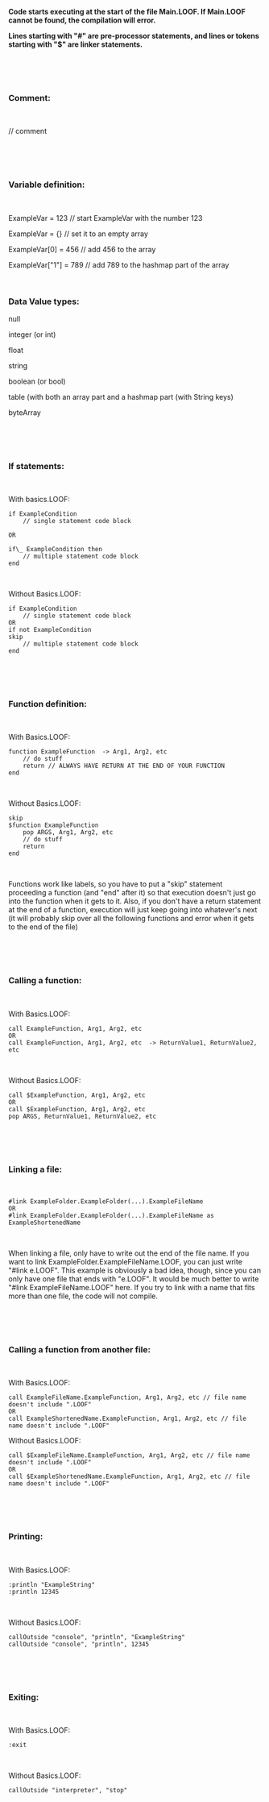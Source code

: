 **Code starts executing at the start of the file Main.LOOF. If Main.LOOF cannot be found, the compilation will error.**

**Lines starting with "#" are pre-processor statements, and lines or tokens starting with "$" are linker statements.**

<br>
<br>
<br>

### Comment:

<br>

// comment

<br>
<br>
<br>

### Variable definition:

<br>

ExampleVar = 123 // start ExampleVar with the number 123

ExampleVar = {} // set it to an empty array

ExampleVar[0] = 456 // add 456 to the array

ExampleVar["1"] = 789 // add 789 to the hashmap part of the array

<br>

### Data Value types:

null

integer (or int)

float

string

boolean (or bool)

table (with both an array part and a hashmap part (with String keys)

byteArray

<br>
<br>
<br>

### If statements:

<br>

With basics.LOOF:

```
if ExampleCondition
	// single statement code block

OR

if\_ ExampleCondition then
	// multiple statement code block
end
```

<br>
	
Without Basics.LOOF:

```
if ExampleCondition
	// single statement code block
OR
if not ExampleCondition
skip
	// multiple statement code block
end
```

<br>
<br>
<br>

### Function definition:

<br>

With Basics.LOOF:

```
function ExampleFunction  -> Arg1, Arg2, etc
	// do stuff
	return // ALWAYS HAVE RETURN AT THE END OF YOUR FUNCTION
end
```

<br>

Without Basics.LOOF:

```
skip
$function ExampleFunction
	pop ARGS, Arg1, Arg2, etc
	// do stuff
	return
end
```

<br>

Functions work like labels, so you have to put a "skip" statement proceeding a function (and "end" after it) so that execution doesn't just go into the function when it gets to it. Also, if you don't have a return statement at the end of a function, execution will just keep going into whatever's next (it will probably skip over all the following functions and error when it gets to the end of the file)

<br>
<br>
<br>

### Calling a function:

<br>

With Basics.LOOF:

```
call ExampleFunction, Arg1, Arg2, etc
OR
call ExampleFunction, Arg1, Arg2, etc  -> ReturnValue1, ReturnValue2, etc
```

<br>

Without Basics.LOOF:

```
call $ExampleFunction, Arg1, Arg2, etc
OR
call $ExampleFunction, Arg1, Arg2, etc
pop ARGS, ReturnValue1, ReturnValue2, etc
```

<br>
<br>
<br>

### Linking a file:

<br>

```
#link ExampleFolder.ExampleFolder(...).ExampleFileName
OR
#link ExampleFolder.ExampleFolder(...).ExampleFileName as ExampleShortenedName
```

<br>

When linking a file, only have to write out the end of the file name. If you want to link ExampleFolder.ExampleFileName.LOOF, you can just write "#link e.LOOF". This example is obviously a bad idea, though, since you can only have one file that ends with "e.LOOF". It would be much better to write "#link ExampleFileName.LOOF" here. If you try to link with a name that fits more than one file, the code will not compile.

<br>
<br>
<br>

### Calling a function from another file:

<br>

With Basics.LOOF:

```
call ExampleFileName.ExampleFunction, Arg1, Arg2, etc // file name doesn't include ".LOOF"
OR
call ExampleShortenedName.ExampleFunction, Arg1, Arg2, etc // file name doesn't include ".LOOF"
```

Without Basics.LOOF:

```
call $ExampleFileName.ExampleFunction, Arg1, Arg2, etc // file name doesn't include ".LOOF"
OR
call $ExampleShortenedName.ExampleFunction, Arg1, Arg2, etc // file name doesn't include ".LOOF"
```

<br>
<br>
<br>

### Printing:

<br>

With Basics.LOOF:

```
:println "ExampleString"
:println 12345
```

<br>

Without Basics.LOOF:

```
callOutside "console", "println", "ExampleString"
callOutside "console", "println", 12345
```

<br>
<br>
<br>

### Exiting:

<br>

With Basics.LOOF:

```
:exit
```

<br>

Without Basics.LOOF:

```
callOutside "interpreter", "stop"
```